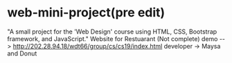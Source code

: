 # web-mini-project(pre edit)
"A small project for the 'Web Design' course using HTML, CSS, Bootstrap framework, and JavaScript."
Website for Restuarant (Not complete)
demo --> http://202.28.94.18/wdt66/group/cs/cs19/index.html
developer -> Maysa and Donut
